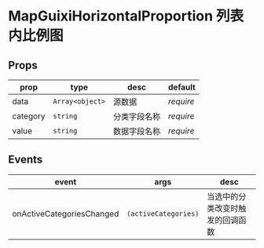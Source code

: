 # MapGuixiHorizontalProportion 列表内比例图

## Props

| prop     | type            | desc         | default   |
| -------- | --------------- | ------------ | --------- |
| data     | `Array<object>` | 源数据       | *require* |
| category | `string`        | 分类字段名称 | *require* |
| value    | `string`        | 数据字段名称 | *require* |

## Events

| event                     | args                 | desc                             |
| ------------------------- | -------------------- | -------------------------------- |
| onActiveCategoriesChanged | `(activeCategories)` | 当选中的分类改变时触发的回调函数 |

